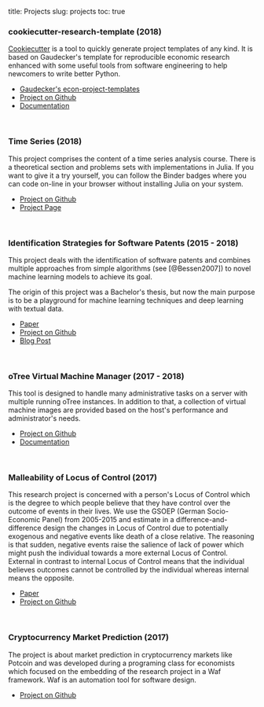 title: Projects
slug: projects
toc: true

### cookiecutter-research-template (2018)

[Cookiecutter](https://github.com/audreyr/cookiecutter) is a tool to quickly
generate project templates of any kind. It is based on Gaudecker's template for
reproducible economic research enhanced with some useful tools from software
engineering to help newcomers to write better Python.

- [Gaudecker's econ-project-templates](https://github.com/hmgaudecker/econ-project-templates)
- [Project on Github](https://github.com/tobiasraabe/cookiecutter-research-template)
- [Documentation](https://cookiecutter-research-template.readthedocs.io/en/latest/index.html)

<br>

### Time Series (2018)

This project comprises the content of a time series analysis course. There is a
theoretical section and problems sets with implementations in Julia. If you
want to give it a try yourself, you can follow the Binder badges where you can
code on-line in your browser without installing Julia on your system.

- [Project on Github](https://github.com/tobiasraabe/time_series)
- [Project Page](https://tobiasraabe.github.com/time_series)

<br>

### Identification Strategies for Software Patents (2015 - 2018)

This project deals with the identification of software patents and combines
multiple approaches from simple algorithms (see [@Bessen2007]) to novel machine
learning models to achieve its goal.

The origin of this project was a Bachelor's thesis, but now the main purpose is
to be a playground for machine learning techniques and deep learning with
textual data.

- [Paper](https://github.com/tobiasraabe/software_patents/paper.pdf)
- [Project on Github](https://github.com/tobiasraabe/software_patents)
- [Blog Post]({filename}/blog/software_patents.md)

<br>

### oTree Virtual Machine Manager (2017 - 2018)

This tool is designed to handle many administrative tasks on a server with
multiple running oTree instances. In addition to that, a collection of virtual
machine images are provided based on the host's performance and administrator's
needs.

- [Project on Github](https://github.com/tobiasraabe/otree_virtual_machine_manager)
- [Documentation](https://otree-virtual-machine-manager.readthedocs.io)

<br>

### Malleability of Locus of Control (2017)

This research project is concerned with a person's Locus of Control which is
the degree to which people believe that they have control over the outcome of
events in their lives. We use the GSOEP (German Socio-Economic Panel) from
2005-2015 and estimate in a difference-and-difference design the changes in
Locus of Control due to potentially exogenous and negative events like death of
a close relative. The reasoning is that sudden, negative events raise the
salience of lack of power which might push the individual towards a more
external Locus of Control. External in contrast to internal Locus of Control
means that the individual believes outcomes cannot be controlled by the
individual whereas internal means the opposite.

- [Paper](https://github.com/tobiasraabe/loc/paper.pdf)
- [Project on Github](https://github.com/tobiasraabe/loc)

<br>

### Cryptocurrency Market Prediction (2017)

The project is about market prediction in cryptocurrency markets like Potcoin
and was developed during a programing class for economists which focused on the
embedding of the research project in a Waf framework. Waf is an automation tool
for software design.

- [Project on Github](https://github.com/tobiasraabe/crypto)
